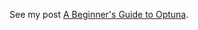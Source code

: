 See my post [A Beginner's Guide to Optuna](https://dou-meishi.github.io/org-blog/2025-04-24-PracticeOptuna/notes.html).
